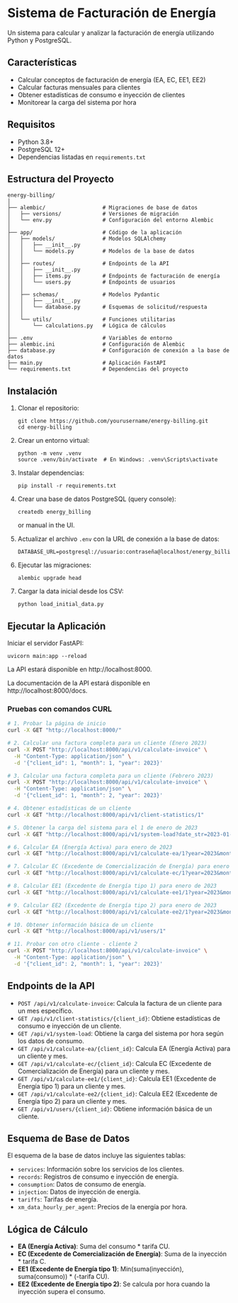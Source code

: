 # Sistema de Facturación de Energía

Un sistema para calcular y analizar la facturación de energía utilizando Python y PostgreSQL.

## Características

- Calcular conceptos de facturación de energía (EA, EC, EE1, EE2)
- Calcular facturas mensuales para clientes
- Obtener estadísticas de consumo e inyección de clientes
- Monitorear la carga del sistema por hora

## Requisitos

- Python 3.8+
- PostgreSQL 12+
- Dependencias listadas en `requirements.txt`

## Estructura del Proyecto

```
energy-billing/
│
├── alembic/                  # Migraciones de base de datos
│   ├── versions/             # Versiones de migración
│   └── env.py                # Configuración del entorno Alembic
│
├── app/                      # Código de la aplicación
│   ├── models/               # Modelos SQLAlchemy
│   │   ├── __init__.py
│   │   └── models.py         # Modelos de la base de datos
│   │
│   ├── routes/               # Endpoints de la API
│   │   ├── __init__.py
│   │   ├── items.py          # Endpoints de facturación de energía
│   │   └── users.py          # Endpoints de usuarios
│   │
│   ├── schemas/              # Modelos Pydantic
│   │   ├── __init__.py
│   │   └── database.py       # Esquemas de solicitud/respuesta
│   │
│   └── utils/                # Funciones utilitarias
│       └── calculations.py   # Lógica de cálculos
│
├── .env                      # Variables de entorno
├── alembic.ini               # Configuración de Alembic
├── database.py               # Configuración de conexión a la base de datos
├── main.py                   # Aplicación FastAPI
└── requirements.txt          # Dependencias del proyecto
```

## Instalación

1. Clonar el repositorio:
   ```
   git clone https://github.com/yourusername/energy-billing.git
   cd energy-billing
   ```

2. Crear un entorno virtual:
   ```
   python -m venv .venv
   source .venv/bin/activate  # En Windows: .venv\Scripts\activate
   ```

3. Instalar dependencias:
   ```
   pip install -r requirements.txt
   ```

4. Crear una base de datos PostgreSQL (query console):
   ```
   createdb energy_billing
   ```
   or manual in the UI.

5. Actualizar el archivo `.env` con la URL de conexión a la base de datos:
   ```
   DATABASE_URL=postgresql://usuario:contraseña@localhost/energy_billing
   ```

6. Ejecutar las migraciones:
   ```
   alembic upgrade head
   ```
   
7. Cargar la data inicial desde los CSV:
   ```
   python load_initial_data.py
   ```

## Ejecutar la Aplicación

Iniciar el servidor FastAPI:
```
uvicorn main:app --reload
```

La API estará disponible en http://localhost:8000.

La documentación de la API estará disponible en http://localhost:8000/docs.

### Pruebas con comandos CURL

```sh
# 1. Probar la página de inicio
curl -X GET "http://localhost:8000/"

# 2. Calcular una factura completa para un cliente (Enero 2023)
curl -X POST "http://localhost:8000/api/v1/calculate-invoice" \
  -H "Content-Type: application/json" \
  -d '{"client_id": 1, "month": 1, "year": 2023}'

# 3. Calcular una factura completa para un cliente (Febrero 2023)
curl -X POST "http://localhost:8000/api/v1/calculate-invoice" \
  -H "Content-Type: application/json" \
  -d '{"client_id": 1, "month": 2, "year": 2023}'

# 4. Obtener estadísticas de un cliente
curl -X GET "http://localhost:8000/api/v1/client-statistics/1"

# 5. Obtener la carga del sistema para el 1 de enero de 2023
curl -X GET "http://localhost:8000/api/v1/system-load?date_str=2023-01-01"

# 6. Calcular EA (Energía Activa) para enero de 2023
curl -X GET "http://localhost:8000/api/v1/calculate-ea/1?year=2023&month=1"

# 7. Calcular EC (Excedente de Comercialización de Energía) para enero de 2023
curl -X GET "http://localhost:8000/api/v1/calculate-ec/1?year=2023&month=1"

# 8. Calcular EE1 (Excedente de Energía tipo 1) para enero de 2023
curl -X GET "http://localhost:8000/api/v1/calculate-ee1/1?year=2023&month=1"

# 9. Calcular EE2 (Excedente de Energía tipo 2) para enero de 2023
curl -X GET "http://localhost:8000/api/v1/calculate-ee2/1?year=2023&month=1"

# 10. Obtener información básica de un cliente
curl -X GET "http://localhost:8000/api/v1/users/1"

# 11. Probar con otro cliente - cliente 2
curl -X POST "http://localhost:8000/api/v1/calculate-invoice" \
  -H "Content-Type: application/json" \
  -d '{"client_id": 2, "month": 1, "year": 2023}'
```

## Endpoints de la API

- `POST /api/v1/calculate-invoice`: Calcula la factura de un cliente para un mes específico.
- `GET /api/v1/client-statistics/{client_id}`: Obtiene estadísticas de consumo e inyección de un cliente.
- `GET /api/v1/system-load`: Obtiene la carga del sistema por hora según los datos de consumo.
- `GET /api/v1/calculate-ea/{client_id}`: Calcula EA (Energía Activa) para un cliente y mes.
- `GET /api/v1/calculate-ec/{client_id}`: Calcula EC (Excedente de Comercialización de Energía) para un cliente y mes.
- `GET /api/v1/calculate-ee1/{client_id}`: Calcula EE1 (Excedente de Energía tipo 1) para un cliente y mes.
- `GET /api/v1/calculate-ee2/{client_id}`: Calcula EE2 (Excedente de Energía tipo 2) para un cliente y mes.
- `GET /api/v1/users/{client_id}`: Obtiene información básica de un cliente.

## Esquema de Base de Datos

El esquema de la base de datos incluye las siguientes tablas:
- `services`: Información sobre los servicios de los clientes.
- `records`: Registros de consumo e inyección de energía.
- `consumption`: Datos de consumo de energía.
- `injection`: Datos de inyección de energía.
- `tariffs`: Tarifas de energía.
- `xm_data_hourly_per_agent`: Precios de la energía por hora.

## Lógica de Cálculo

- **EA (Energía Activa)**: Suma del consumo * tarifa CU.
- **EC (Excedente de Comercialización de Energía)**: Suma de la inyección * tarifa C.
- **EE1 (Excedente de Energía tipo 1)**: Min(suma(inyección), suma(consumo)) * (-tarifa CU).
- **EE2 (Excedente de Energía tipo 2)**: Se calcula por hora cuando la inyección supera el consumo.
